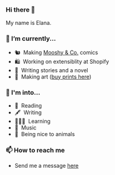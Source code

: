 ### Hi there 👋

My name is Elana.

### 🔭 I’m currently...
- 🐿️ &nbsp;Making [Mooshy & Co.](https://mooshyandco.com) comics
- 🛍 &nbsp;Working on extensiblity at Shopify
- 📝 &nbsp;Writing stories and a novel
- 🎨 &nbsp;Making art ([buy prints here](https://veryuniqueart.com/collections/elanas-art))

### 🤩 I'm into... 
- 📖 &nbsp;Reading
- 🖋️ &nbsp;Writing
- 👩🏻‍🎓 &nbsp;Learning
- 🎸 &nbsp;Music
- 🐷 &nbsp;Being nice to animals

### 📫 How to reach me
  - Send me a message [here](https://www.elanakopelevich.com/connect)
